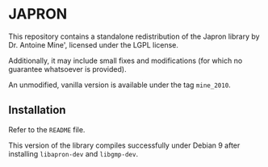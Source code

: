 # JAPRON

This repository contains a standalone redistribution of the Japron library by Dr. Antoine Mine', licensed under the LGPL license.

Additionally, it may include small fixes and modifications (for which no guarantee whatsoever is provided).

An unmodified, vanilla version is available under the tag `mine_2010`.



## Installation

Refer to the `README` file.

This version of the library compiles successfully under Debian 9 after installing `libapron-dev` and `libgmp-dev`.
